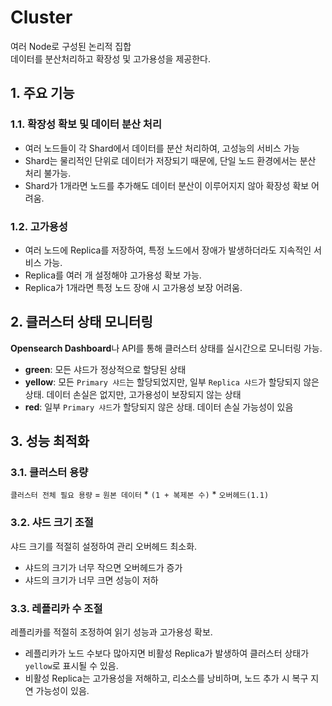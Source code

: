 # Cluster
여러 Node로 구성된 논리적 집합  
데이터를 분산처리하고 확장성 및 고가용성을 제공한다.

## 1. 주요 기능
### 1.1. 확장성 확보 및 데이터 분산 처리
- 여러 노드들이 각 Shard에서 데이터를 분산 처리하여, 고성능의 서비스 가능
- Shard는 물리적인 단위로 데이터가 저장되기 때문에, 단일 노드 환경에서는 분산 처리 불가능.
- Shard가 1개라면 노드를 추가해도 데이터 분산이 이루어지지 않아 확장성 확보 어려움.

### 1.2. 고가용성
- 여러 노드에 Replica를 저장하여, 특정 노드에서 장애가 발생하더라도 지속적인 서비스 가능.
- Replica를 여러 개 설정해야 고가용성 확보 가능.
- Replica가 1개라면 특정 노드 장애 시 고가용성 보장 어려움.


## 2. 클러스터 상태 모니터링
**Opensearch Dashboard**나 API를 통해 클러스터 상태를 실시간으로 모니터링 가능.
- **green**: 모든 샤드가 정상적으로 할당된 상태
- **yellow**: 모든 `Primary 샤드`는 할당되었지만, 일부 `Replica 샤드`가 할당되지 않은 상태. 데이터 손실은 없지만, 고가용성이 보장되지 않는 상태
- **red**: 일부 `Primary 샤드`가 할당되지 않은 상태. 데이터 손실 가능성이 있음
  

## 3. 성능 최적화
### 3.1. 클러스터 용량
`클러스터 전체 필요 용량` = `원본 데이터` * `(1 + 복제본 수)` * `오버헤드(1.1)`

### 3.2. 샤드 크기 조절
샤드 크기를 적절히 설정하여 관리 오버헤드 최소화.
- 샤드의 크기가 너무 작으면 오버헤드가 증가
- 샤드의 크기가 너무 크면 성능이 저하

### 3.3. 레플리카 수 조절
레플리카를 적절히 조정하여 읽기 성능과 고가용성 확보.
- 레플리카가 노드 수보다 많아지면 비활성 Replica가 발생하여 클러스터 상태가 `yellow`로 표시될 수 있음.
- 비활성 Replica는 고가용성을 저해하고, 리소스를 낭비하며, 노드 추가 시 복구 지연 가능성이 있음.
